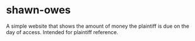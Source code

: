 # shawn-owes
A simple website that shows the amount of money the plaintiff is due on the day of access. Intended for plaintiff reference.

